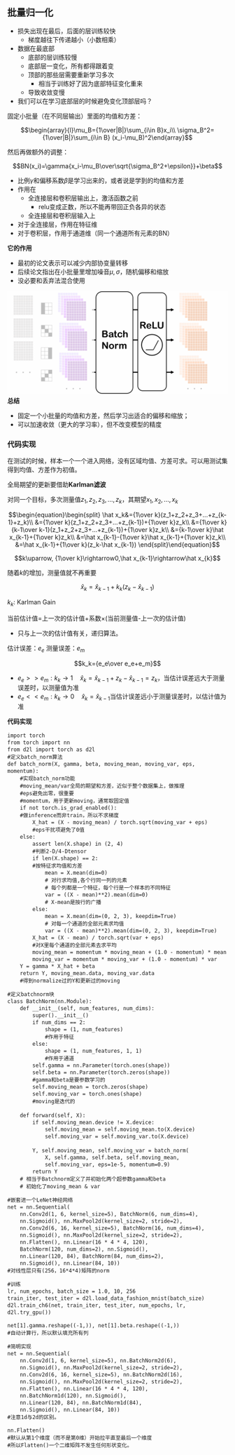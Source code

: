 ## 批量归一化

- 损失出现在最后，后面的层训练较快
  - 梯度越往下传递越小（小数相乘）
- 数据在最底部
  - 底部的层训练较慢
  - 底部层一变化，所有都得跟着变
  - 顶部的那些层需要重新学习多次
    - 相当于训练好了因为底部特征变化重来
  - 导致收敛变慢
- 我们可以在学习底部层的时候避免变化顶部层吗？

固定小批量（在不同层输出）里面的均值和方差：

$$\begin{array}{l}\mu_B={1\over|B|}\sum_{i\in B}x_i\\
\sigma_B^2={1\over|B|}\sum_{i\in B}
(x_i-\mu_B)^2\end{array}$$

然后再做额外的调整：

$$BN(x_i)=\gamma{x_i-\mu_B\over\sqrt{\sigma_B^2+\epsilon}}+\beta$$

- 比例${\gamma}$和偏移系数${\beta}$是学习出来的，或者说是学到的均值和方差
- 作用在
  - 全连接层和卷积层输出上，激活函数之前
    - relu变成正数，所以不能再带回正负各异的状态
  - 全连接层和卷积层输入上
- 对于全连接层，作用在特征维
- 对于卷积层，作用于通道维（同一个通道所有元素的BN）

**它的作用**

- 最初的论文表示可以减少内部协变量转移
- 后续论文指出在小批量里增加噪音$\mu,\sigma$，随机偏移和缩放
- 没必要和丢弃法混合使用

![](Images/Batch_Normalization.gif)
**总结**

- 固定一个小批量的均值和方差，然后学习出适合的偏移和缩放；
- 可以加速收敛（更大的学习率），但不改变模型的精度

### 代码实现

在测试的时候，样本一个一个进入网络，没有区域均值、方差可求。可以用测试集得到均值、方差作为初值。

全局期望的更新要借助**Karlman滤波**

对同一个目标，多次测量值$z_1,z_2,z_3,...,z_k$，其期望$x_1, x_2,...,x_k$

$$\begin{equation}\begin{split}
\hat x_k&={1\over k}(z_1+z_2+z_3+...+z_{k-1}+z_k)\\
&={1\over k}(z_1+z_2+z_3+...+z_{k-1})+{1\over k}z_k\\
&={1\over k}{k-1\over k-1}(z_1+z_2+z_3+...+z_{k-1})+{1\over k}z_k\\
&={k-1\over k}\hat x_{k-1}+{1\over k}z_k\\
&=\hat x_{k-1}-{1\over k}\hat x_{k-1}+{1\over k}z_k\\
&=\hat x_{k-1}+{1\over k}(z_k-\hat x_{k-1})
\end{split}\end{equation}$$

$$k\uparrow, {1\over k}\rightarrow0,\hat x_{k-1}\rightarrow\hat x_{k}$$

随着$k$的增加，测量值就不再重要

$$\hat x_k=\hat x_{k-1}+k_k(z_k-\hat x_{k-1})$$

$k_k$: Karlman Gain

当前估计值=上一次的估计值+系数×(当前测量值-上一次的估计值)


- 只与上一次的估计值有关，递归算法。

估计误差：$e_e$
测量误差：$e_m$

$$k_k={e_e\over e_e+e_m}$$

   - $e_e\gt\gt e_m: k_k\rightarrow1\quad \hat x_k=\hat x_{k-1}+z_k-\hat x_{k-1}=z_k$，当估计误差远大于测量误差时，以测量值为准
   - $e_e\lt\lt e_m: k_k\rightarrow0\quad \hat x_k=\hat x_{k-1}$当估计误差远小于测量误差时，以估计值为准

**代码实现**

```
import torch
from torch import nn
from d2l import torch as d2l
#定义batch_norm算法
def batch_norm(X, gamma, beta, moving_mean, moving_var, eps, momentum):
    #实现batch_norm功能 
    #moving_mean/var全局的期望和方差，近似于整个数据集上，做推理
    #eps避免出零，很重要
    #momentum，用于更新moving，通常取固定值
    if not torch.is_grad_enabled():
    #做inference而非train，所以不求梯度
        X_hat = (X - moving_mean) / torch.sqrt(moving_var + eps)
        #eps干扰项避免了0值
    else:
        assert len(X.shape) in (2, 4)
        #判断2-D/4-Dtensor
        if len(X.shape) == 2:
        #按特征求均值和方差
            mean = X.mean(dim=0)
            # 对行求均值,各个行同一列的元素
            # 每个列都是一个特征，每个行是一个样本的不同特征
            var = ((X - mean)**2).mean(dim=0)
            # X-mean是按行的广播
        else:
            mean = X.mean(dim=(0, 2, 3), keepdim=True)
            # 对每一个通道的全部元素求均值
            var = ((X - mean)**2).mean(dim=(0, 2, 3), keepdim=True)
        X_hat = (X - mean) / torch.sqrt(var + eps)
        #对X里每个通道的全部元素去求平均
        moving_mean = momentum * moving_mean + (1.0 - momentum) * mean
        moving_var = momentum * moving_var + (1.0 - momentum) * var
    Y = gamma * X_hat + beta
    return Y, moving_mean.data, moving_var.data
    #得到normalize过的Y和更新过的moving
```
```
#定义batchnorm块
class BatchNorm(nn.Module):
    def __init__(self, num_features, num_dims):
        super().__init__()
        if num_dims == 2:
            shape = (1, num_features)
            #作用于特征
        else:
            shape = (1, num_features, 1, 1)
            #作用于通道
        self.gamma = nn.Parameter(torch.ones(shape))
        self.beta = nn.Parameter(torch.zeros(shape))
        #gamma和beta是要参数学习的
        self.moving_mean = torch.zeros(shape)
        self.moving_var = torch.ones(shape)
        #moving是迭代的
        
    def forward(self, X):
        if self.moving_mean.device != X.device:
            self.moving_mean = self.moving_mean.to(X.device)
            self.moving_var = self.moving_var.to(X.device)
        
        Y, self.moving_mean, self.moving_var = batch_norm(
            X, self.gamma, self.beta, self.moving_mean,
            self.moving_var, eps=1e-5, momentum=0.9)
        return Y
    # 相当于Batchnorm定义了并初始化两个超参数gamma和beta
    # 初始化了moving_mean & var

```
```
#嵌套进一个LeNet神经网络
net = nn.Sequential(
    nn.Conv2d(1, 6, kernel_size=5), BatchNorm(6, num_dims=4),
    nn.Sigmoid(), nn.MaxPool2d(kernel_size=2, stride=2),
    nn.Conv2d(6, 16, kernel_size=5), BatchNorm(16, num_dims=4),
    nn.Sigmoid(), nn.MaxPool2d(kernel_size=2, stride=2),
    nn.Flatten(), nn.Linear(16 * 4 * 4, 120),
    BatchNorm(120, num_dims=2), nn.Sigmoid(),
    nn.Linear(120, 84), BatchNorm(84, num_dims=2),
    nn.Sigmoid(), nn.Linear(84, 10))
#对线性层只有(256，16*4*4)矩阵的norm
```
```
#训练
lr, num_epochs, batch_size = 1.0, 10, 256
train_iter, test_iter = d2l.load_data_fashion_mnist(batch_size)
d2l.train_ch6(net, train_iter, test_iter, num_epochs, lr, d2l.try_gpu())
```
```
net[1].gamma.reshape((-1,)), net[1].beta.reshape((-1,))
#自动计算行，所以默认填充所有列
```
```
#简明实现
net = nn.Sequential(
    nn.Conv2d(1, 6, kernel_size=5), nn.BatchNorm2d(6),
    nn.Sigmoid(), nn.MaxPool2d(kernel_size=2, stride=2),
    nn.Conv2d(6, 16, kernel_size=5), nn.BatchNorm2d(16),
    nn.Sigmoid(), nn.MaxPool2d(kernel_size=2, stride=2),
    nn.Flatten(), nn.Linear(16 * 4 * 4, 120),
    nn.BatchNorm1d(120), nn.Sigmoid(),
    nn.Linear(120, 84), nn.BatchNorm1d(84),
    nn.Sigmoid(), nn.Linear(84, 10))
#注意1d与2d的区别。
```
```
nn.Flatten()
#默认从第1个维度（而不是第0维）开始拉平直至最后一个维度
#所以Flatten()一个二维矩阵不发生任何形状变化。
```
